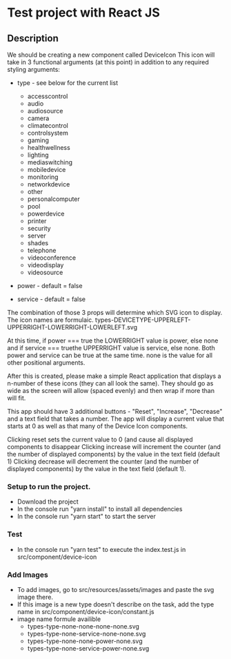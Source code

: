 # Test project with React JS

## Description 

We should be creating a new component called DeviceIcon
This icon will take in 3 functional arguments (at this point) in addition to any required styling arguments:

* type - see below for the current list
  * accesscontrol
  * audio
  * audiosource
  * camera
  * climatecontrol
  * controlsystem
  * gaming
  * healthwellness
  * lighting
  * mediaswitching
  * mobiledevice
  * monitoring
  * networkdevice
  * other
  * personalcomputer
  * pool
  * powerdevice
  * printer
  * security
  * server
  * shades
  * telephone
  * videoconference
  * videodisplay
  * videosource
  
* power - default = false
* service - default = false

The combination of those 3 props will determine which SVG icon to display. The icon names are formulaic.
types-DEVICETYPE-UPPERLEFT-UPPERRIGHT-LOWERRIGHT-LOWERLEFT.svg

At this time, if power === true the LOWERRIGHT value is power, else none and if service === truethe UPPERRIGHT value is service, else none. Both power and service can be true at the same time.
none is the value for all other positional arguments.

After this is created, please make a simple React application that displays a n-number of these icons (they can all look the same).  They should go as wide as the screen will allow (spaced evenly) and then wrap if more than will fit.
 
This app should have 3 additional buttons - "Reset", "Increase", "Decrease" and a text field that takes a number.  The app will display a current value that starts at 0 as well as that many of the Device Icon components.
 
Clicking reset sets the current value to 0 (and cause all displayed components to disappear
Clicking increase will increment the counter (and the number of displayed components) by the value in the text field (default 1)
Clicking decrease will decrement the counter (and the number of displayed components) by the value in the text field (default 1).


### Setup to run the project.
  * Download the project
  * In the console run "yarn install" to install all dependencies
  * In the console run "yarn start" to start the server
  
### Test 
  * In the console run "yarn test" to execute the index.test.js in src/component/device-icon
  
### Add Images
* To add images, go to src/resources/assets/images and paste the svg image there.
* If this image is a new type doesn't describe on the task, add the type name in src/component/device-icon/constant.js
* image name formule availible
  * types-type-none-none-none-none.svg
  * types-type-none-service-none-none.svg
  * types-type-none-none-power-none.svg
  * types-type-none-service-power-none.svg
 
